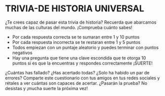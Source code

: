 # TRIVIA-DE HISTORIA UNIVERSAL

¿Te crees capaz de pasar esta trivia de historia? Recuerda que abarcamos muchas de las culturas del mundo. ¡Comprueba cuánto sabes!

* Por cada respuesta correcta se te sumaran entre 1 y 10 puntos
* Por cada respuesta incorrecta se te restaran entre 1 y 5 puntos
* Todos empiezan con un puntaje aleatorio y puedes terminar con puntos negativos
* Hay una pregunta que tiene una clave escondida que te otorga 10 puntos sí es que la encuentras y respondes correctamente ¡SUERTE!

¿Cuántas has fallado? ¿Has acertado todas? ¿Solo ha habido un par de errores? Comparte este cuestionario con tus amigos en tus redes sociales y rétales a ver cuántas son capaces de acertar. ¿Pasarán la prueba? No desistas y ¡mucha suerte la próxima vez!
